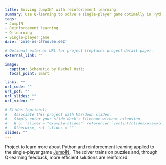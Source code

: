 ```yaml
---
title: Solving JumpIN' with reinforcement learning 
summary: Use Q-learning to solve a single-player game optimally in Python.
tags:
- JumpIN'
- Reinforcement learning
- Q-learning
- Single-player game 
date: "2016-04-27T00:00:00Z"

# Optional external URL for project (replaces project detail page).
external_link: ""

image: 
  caption: Schematic by Rachel Ostic 
  focal_point: Smart

links: ""
url_code: ""
url_pdf: ""
url_slides: ""
url_video: ""

# Slides (optional).
#   Associate this project with Markdown slides.
#   Simply enter your slide deck's filename without extension.
#   E.g. `slides = "example-slides"` references `content/slides/example-slides.md`.
#   Otherwise, set `slides = ""`.
slides: "" 
---
```

Project to learn more about Python and reinforcement learning applied to the single-player game <a href='https://www.smartgames.eu/uk/one-player-games/jumpin'>JumpIN'</a>. The solver trains on puzzles and, through Q-learning feedback, more efficient solutions are reinforced.
